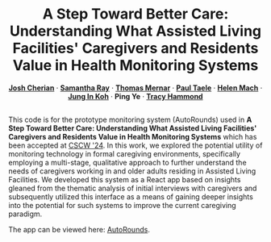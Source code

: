 <h1 align="center">A Step Toward Better Care: Understanding What Assisted Living Facilities' Caregivers and Residents Value in Health Monitoring Systems</h1>
<p align="center">
    <a href="https://github.com/joshcherian42"><strong>Josh Cherian</strong></a>
    ·
    <a href="https://github.com/sjray32"><strong>Samantha Ray</strong></a>
    ·
    <a href="https://www.gmercyu.edu/academics/faculty/thomas-mernar"><strong>Thomas Mernar</strong></a>
    ·
    <a href="https://www.paultaele.com/"><strong>Paul Taele</strong></a>
    ·
    <a href="https://www.policingequity.org/about/team/our-team/staff/helen-mach"><strong>Helen Mach</strong></a>
    ·
    <a href="https://github.com/jungin"><strong>Jung In Koh</strong></a>
    ·
    <strong>Ping Ye</strong>
    ·
    <a href="https://srltamu.com/"><strong>Tracy Hammond</strong></a>
</p>
<h2></h2>

This code is for the prototype monitoring system (AutoRounds) used in <strong>A Step Toward Better Care: Understanding What Assisted Living Facilities' Caregivers and Residents Value in Health Monitoring Systems</strong> which has been accepted at <a href="https://cscw.acm.org/2024/">CSCW '24</a>. In this work, we explored the potential utility of monitoring technology in formal caregiving environments, specifically employing a multi-stage, qualitative approach to further understand the needs of caregivers working in and older adults residing in Assisted Living Facilities. We developed this system as a React app based on insights gleaned from the thematic analysis of initial interviews with caregivers and subsequently utilized this interface as a means of gaining deeper insights into the potential for such systems to improve the current caregiving paradigm.

The app can be viewed here: <a href="https://auto-rounds.vercel.app/">AutoRounds</a>.
